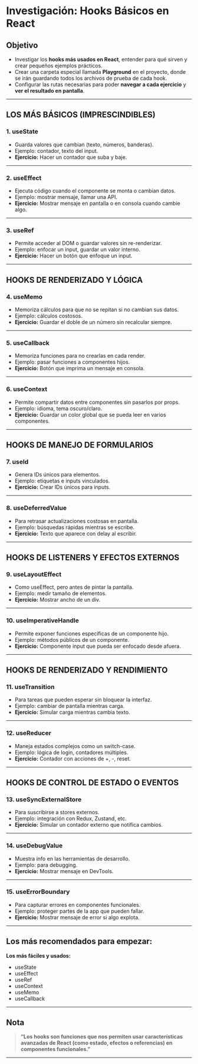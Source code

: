 # Investigación: Hooks Básicos en React

## Objetivo

- Investigar los **hooks más usados en React**, entender para qué sirven y crear pequeños ejemplos prácticos.
- Crear una carpeta especial llamada **Playground** en el proyecto, donde se irán guardando todos los archivos de prueba de cada hook.
- Configurar las rutas necesarias para poder **navegar a cada ejercicio** y **ver el resultado en pantalla**.

---

## LOS MÁS BÁSICOS (IMPRESCINDIBLES)

### 1. useState
- Guarda valores que cambian (texto, números, banderas).
- Ejemplo: contador, texto del input.
- **Ejercicio:** Hacer un contador que suba y baje.

---

### 2. useEffect
- Ejecuta código cuando el componente se monta o cambian datos.
- Ejemplo: mostrar mensaje, llamar una API.
- **Ejercicio:** Mostrar mensaje en pantalla o en consola cuando cambie algo.

---

### 3. useRef
- Permite acceder al DOM o guardar valores sin re-renderizar.
- Ejemplo: enfocar un input, guardar un valor interno.
- **Ejercicio:** Hacer un botón que enfoque un input.

---

## HOOKS DE RENDERIZADO Y LÓGICA

### 4. useMemo
- Memoriza cálculos para que no se repitan si no cambian sus datos.
- Ejemplo: cálculos costosos.
- **Ejercicio:** Guardar el doble de un número sin recalcular siempre.

---

### 5. useCallback
- Memoriza funciones para no crearlas en cada render.
- Ejemplo: pasar funciones a componentes hijos.
- **Ejercicio:** Botón que imprima un mensaje en consola.

---

### 6. useContext
- Permite compartir datos entre componentes sin pasarlos por props.
- Ejemplo: idioma, tema oscuro/claro.
- **Ejercicio:** Guardar un color global que se pueda leer en varios componentes.

---

## HOOKS DE MANEJO DE FORMULARIOS

### 7. useId
- Genera IDs únicos para elementos.
- Ejemplo: etiquetas e inputs vinculados.
- **Ejercicio:** Crear IDs únicos para inputs.

---

### 8. useDeferredValue
- Para retrasar actualizaciones costosas en pantalla.
- Ejemplo: búsquedas rápidas mientras se escribe.
- **Ejercicio:** Texto que aparece con delay al escribir.

---

## HOOKS DE LISTENERS Y EFECTOS EXTERNOS

### 9. useLayoutEffect
- Como useEffect, pero antes de pintar la pantalla.
- Ejemplo: medir tamaño de elementos.
- **Ejercicio:** Mostrar ancho de un div.

---

### 10. useImperativeHandle
- Permite exponer funciones específicas de un componente hijo.
- Ejemplo: métodos públicos de un componente.
- **Ejercicio:** Componente input que pueda ser enfocado desde afuera.

---

## HOOKS DE RENDERIZADO Y RENDIMIENTO

### 11. useTransition
- Para tareas que pueden esperar sin bloquear la interfaz.
- Ejemplo: cambiar de pantalla mientras carga.
- **Ejercicio:** Simular carga mientras cambia texto.

---

### 12. useReducer
- Maneja estados complejos como un switch-case.
- Ejemplo: lógica de login, contadores múltiples.
- **Ejercicio:** Contador con acciones de +, -, reset.

---

## HOOKS DE CONTROL DE ESTADO O EVENTOS

### 13. useSyncExternalStore
- Para suscribirse a stores externos.
- Ejemplo: integración con Redux, Zustand, etc.
- **Ejercicio:** Simular un contador externo que notifica cambios.

---

### 14. useDebugValue
- Muestra info en las herramientas de desarrollo.
- Ejemplo: para debugging.
- **Ejercicio:** Mostrar mensaje en DevTools.

---

### 15. useErrorBoundary
- Para capturar errores en componentes funcionales.
- Ejemplo: proteger partes de la app que pueden fallar.
- **Ejercicio:** Mostrar mensaje de error si algo explota.

---

## Los más recomendados para empezar:

**Los más fáciles y usados:**
- useState
- useEffect
- useRef
- useContext
- useMemo
- useCallback

---

## Nota

> **“Los hooks son funciones que nos permiten usar características avanzadas de React (como estado, efectos o referencias) en componentes funcionales.”**

---

